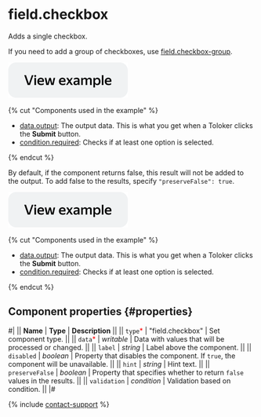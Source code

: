 # field.checkbox

Adds a single checkbox. 

If you need to add a group of checkboxes, use [field.checkbox-group](field.checkbox-group.md).

[![View example in the sandbox](../_images/buttons/view-example.svg)](https://ya.cc/t/xRm39MZ-47HsVq)

{% cut "Components used in the example" %}

- [data.output](../operations/work-with-data.md): The output data. This is what you get when a Toloker clicks the **Submit** button.
- [condition.required](condition.required.md): Checks if at least one option is selected.

{% endcut %}

By default, if the component returns false, this result will not be added to the output. To add false to the results, specify `"preserveFalse": true`.

[![View example in the sandbox](../_images/buttons/view-example.svg)](https://ya.cc/t/bnPtJeaM47HzVs)

{% cut "Components used in the example" %}

- [data.output](../operations/work-with-data.md): The output data. This is what you get when a Toloker clicks the **Submit** button.
- [condition.required](condition.required.md): Checks if at least one option is selected.

{% endcut %}

## Component properties {#properties}

#|
|| **Name** | **Type** | **Description** ||
|| `type`<span style="color: red">\*</span> | "field.checkbox" | Set component type. ||
|| `data`<span style="color: red">\*</span> | _writable_ | Data with values that will be processed or changed. ||
|| `label` | _string_ | Label above the component. ||
|| `disabled` | _boolean_ | Property that disables the component. If `true`, the component will be unavailable. ||
|| `hint` | _string_ | Hint text. ||
|| `preserveFalse` | _boolean_ | Property that specifies whether to return `false` values in the results. ||
|| `validation` | _condition_ | Validation based on condition. ||
|#

{% include [contact-support](../_includes/contact-support.md) %}
